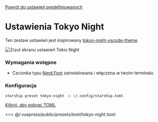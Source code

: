[Powrót do ustawień predefiniowanych](./README.md#pastel-powerline)

# Ustawienia Tokyo Night

Ten zestaw ustawień jest inspirowany [tokyo-night-vscode-theme](https://github.com/enkia/tokyo-night-vscode-theme).

![Zrzut ekranu ustawień Tokio Night](/presets/img/tokyo-night.png)

### Wymagania wstępne

- Czcionka typu [Nerd Font](https://www.nerdfonts.com/) zainstalowana i włączona w twoim terminalu

### Konfiguracja

```sh
starship preset tokyo-night -o ~/.config/starship.toml
```

[Kliknij, aby pobrać TOML](/presets/toml/tokyo-night.toml)

<<< @/.vuepress/public/presets/toml/tokyo-night.toml
